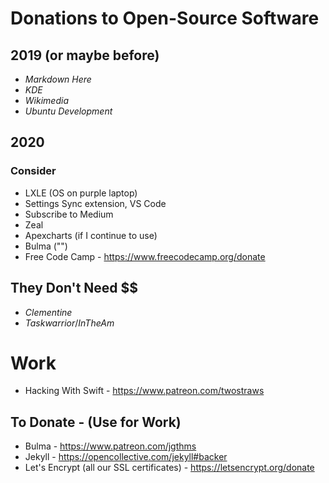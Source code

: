 # Donations to Open-Source Software

## 2019 (or maybe before)

* *Markdown Here*
* *KDE*
* *Wikimedia* 
* *Ubuntu Development*

## 2020


### Consider

* LXLE (OS on purple laptop)
* Settings Sync extension, VS Code
* Subscribe to Medium
* Zeal
* Apexcharts (if I continue to use)
* Bulma ("")
* Free Code Camp - https://www.freecodecamp.org/donate

## They Don't Need $$

* *Clementine*
* *Taskwarrior*/*InTheAm*


# Work

* Hacking With Swift - https://www.patreon.com/twostraws

## To Donate - (Use for Work)

* Bulma - https://www.patreon.com/jgthms
* Jekyll - https://opencollective.com/jekyll#backer 
* Let's Encrypt (all our SSL certificates) - https://letsencrypt.org/donate
